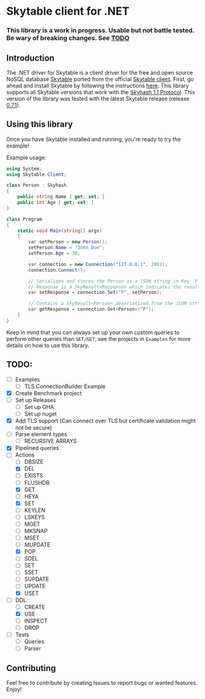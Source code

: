 # Skytable client for .NET

### This library is a work in progress. Usable but not battle tested. Be wary of breaking changes. See [TODO](#todo)

## Introduction

The .NET driver for Skytable is a client driver for the free and open source NoSQL database [Skytable](https://github.com/skytable/skytable) ported from the official [Skytable client](https://github.com/skytable/client-rust). First, go ahead and install Skytable by following the instructions [here](https://docs.skytable.io/getting-started). This library supports all Skytable versions that work with the [Skyhash 1.1 Protocol](https://docs.skytable.io/protocol/skyhash).
This version of the library was tested with the latest Skytable release (release [0.7.1](https://github.com/skytable/skytable/releases/tag/v0.7.1)).

## Using this library

Once you have Skytable installed and running, you're ready to try the example!

Example usage:
```cs
using System;
using Skytable.Client;

class Person : Skyhash
{
    public string Name { get; set; }
    public int Age { get; set; }
}

class Program
{
    static void Main(string[] args)
    {
        var setPerson = new Person();
        setPerson.Name = "John Doe";
        setPerson.Age = 30;

        var connection = new Connection("127.0.0.1", 2003);
        connection.Connect();

        // Serializes and stores the Person as a JSON string in Key `P`.
        // Response is a SkyResult<Response> which indicates the result of the action.
        var setResponse = connection.Set("P", setPerson);

        // Contains a SkyResult<Person> deserialized from the JSON string retrieved with the Key `P`.
        var getResponse = connection.Get<Person>("P");
    }
}
```
Keep in mind that you can always set up your own custom queries to perform other queries than `SET/GET`, see the projects in `Examples` for more details on how to use this library.

<a name="todo"></a>
## TODO:
- [ ] Examples
  - [ ] TLS ConnectionBuilder Example
- [X] Create Benchmark project
- [ ] Set up Releases
    - [ ] Set up GHA
    - [ ] Set up nuget
- [X] Add TLS support (Can connect over TLS but certificate validation might not be secure)
- [ ] Parse element types
    - [ ] RECURSIVE ARRAYS
- [X] Pipelined queries
- [ ] Actions
  - [ ] DBSIZE
  - [X] DEL
  - [ ] EXISTS
  - [ ] FLUSHDB
  - [X] GET
  - [ ] HEYA
  - [X] SET
  - [ ] KEYLEN
  - [ ] LSKEYS
  - [ ] MGET
  - [ ] MKSNAP
  - [ ] MSET
  - [ ] MUPDATE
  - [X] POP
  - [ ] SDEL
  - [ ] SET
  - [ ] SSET
  - [ ] SUPDATE
  - [ ] UPDATE
  - [X] USET
- [ ] DDL
  - [ ] CREATE
  - [X] USE
  - [ ] INSPECT
  - [ ] DROP
- [ ] Tests
    - [ ] Queries
    - [ ] Parser

## Contributing

Feel free to contribute by creating Issues to report bugs or wanted features. Enjoy!
